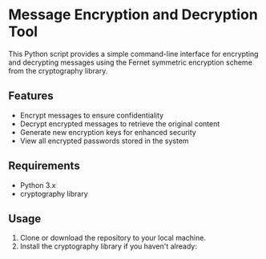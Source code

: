 # Message Encryption and Decryption Tool

This Python script provides a simple command-line interface for encrypting and decrypting messages using the Fernet symmetric encryption scheme from the cryptography library.

## Features

- Encrypt messages to ensure confidentiality
- Decrypt encrypted messages to retrieve the original content
- Generate new encryption keys for enhanced security
- View all encrypted passwords stored in the system

## Requirements

- Python 3.x
- cryptography library

## Usage

1. Clone or download the repository to your local machine.
2. Install the cryptography library if you haven't already:
